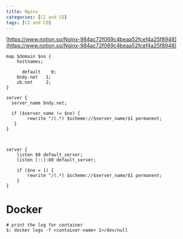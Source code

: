```yaml
---
title: Nginx
categories: [CI and CD]
tags: [CI and CD]
---
```


[https://www.notion.so/Nginx-984ac72f069c4beaa52fcef4a25f8948](https://www.notion.so/Nginx-984ac72f069c4beaa52fcef4a25f8948)


```shell
map $domain $no {
    hostnames;

	  default    0;
    bndy.net   1;
    zb.net     2;
}

server {
  server_name bndy.net;

  if ($server_name != $no) {
        rewrite ^/(.*) $scheme://$server_name/$1 permanent;
   }
}



server {
    listen 80 default_server;
    listen [::]:80 default_server;

    if ($no = 1) {
        rewrite ^/(.*) $scheme://$server_name/$1 permanent;
    }
}
```


# Docker


```shell
# print the log for container
$: docker logs -f <container-name> 1>/dev/null
```

